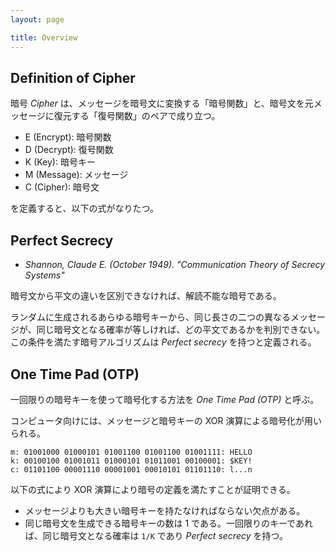 ```yaml
---
layout: page

title: Overview
---
```


<script type="text/x-mathjax-config">
  MathJax.Hub.Config({ tex2jax: { inlineMath: [['$','$'], ["\\(","\\)"]] } });
</script>
<script type="text/javascript"
  src="http://cdn.mathjax.org/mathjax/latest/MathJax.js?config=TeX-AMS_HTML">
</script>

## Definition of Cipher

暗号 _Cipher_ は、メッセージを暗号文に変換する「暗号関数」と、暗号文を元メッセージに復元する「復号関数」のペアで成り立つ。

* E (Encrypt): 暗号関数
* D (Decrypt): 復号関数
* K (Key): 暗号キー
* M (Message): メッセージ
* C (Cipher): 暗号文

を定義すると、以下の式がなりたつ。

<script type="math/tex; mode=display" id="MathJax-Element-cipher_definition">
E: K \times M \to C \\
D: K \times C \to M \\
D(k, E(k, m)) = m \quad \text{for all $k \in K, m \in M$} \\
</script>

## Perfect Secrecy

* _Shannon, Claude E. (October 1949). "Communication Theory of Secrecy Systems"_

暗号文から平文の違いを区別できなければ、解読不能な暗号である。

ランダムに生成されるあらゆる暗号キーから、同じ長さの二つの異なるメッセージが、同じ暗号文となる確率が等しければ、どの平文であるかを判別できない。この条件を満たす暗号アルゴリズムは _Perfect secrecy_ を持つと定義される。

<script type="math/tex; mode=display" id="MathJax-Element-cipher_perfect_secrecy">
Pr[E(k, m_0) = c] = Pr[E(k, m_1) = c] \quad \text{for all $m_0, m_1 \in M, |m_0| = |m_1|$} \\
k \gets^{random} K \\
</script>

## One Time Pad (OTP)

一回限りの暗号キーを使って暗号化する方法を _One Time Pad (OTP)_ と呼ぶ。

コンピュータ向けには、メッセージと暗号キーの XOR 演算による暗号化が用いられる。

    m: 01001000 01000101 01001100 01001100 01001111: HELLO
    k: 00100100 01001011 01000101 01011001 00100001: $KEY!
    c: 01101100 00001110 00001001 00010101 01101110: l...n

以下の式により XOR 演算により暗号の定義を満たすことが証明できる。

<script type="math/tex; mode=display" id="MathJax-Element-cipher_otp">
\begin{align}
c := E(k, m) & = k \oplus m \\
D(k, c) & = k \oplus c \\
D(k, E(k, m)) & = k \oplus (k \oplus m) = (k \oplus k) \oplus m = 0 \oplus m = m \\
\end{align}
</script>

* メッセージよりも大きい暗号キーを持たなければならない欠点がある。
* 同じ暗号文を生成できる暗号キーの数は 1 である。一回限りのキーであれば、同じ暗号文となる確率は `1/K` であり _Perfect secrecy_ を持つ。

